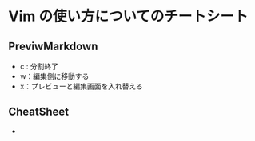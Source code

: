 # Vim の使い方についてのチートシート

## PreviwMarkdown
- <ctrl-w> c : 分割終了
- <ctrl-w> w：編集側に移動する
- <ctrl-w> x：プレビューと編集画面を入れ替える

## CheatSheet
- 



